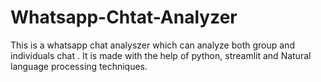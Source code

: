 # Whatsapp-Chtat-Analyzer
This is a whatsapp chat analyszer which can analyze both group and individuals chat . It is made with the help of python, streamlit and Natural language processing techniques.
